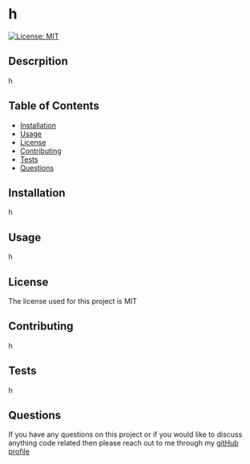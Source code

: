 
# h
[![License: MIT](https://img.shields.io/badge/License-MIT-yellow.svg)](https://opensource.org/licenses/MIT)
## Descrpition
h
## Table of Contents
  
- [Installation](#Installation)
- [Usage](#Usage)
- [License](#License)
- [Contributing](#Contibuting)
- [Tests](#Tests)
- [Questions](#Questions)
  
## Installation
h
## Usage
h
## License
The license used for this project is MIT
## Contributing
h
## Tests
h
## Questions
If you have any questions on this project or if you would like to discuss anything code related then please reach out to me through my [gitHub profile](https://github.com/tyrkgithub)
